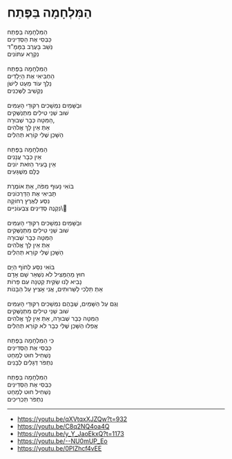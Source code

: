 # הַמִּלְחָמָה בַּפֶּתַח

הַמִּלְחָמָה בַּפֶּתַח \
כַּבְּסִי אֶת הַסְּדִינִים \
נֵשֵׁב בָּעֶרֶב בַּמָּמָ"ד \
נִקְרָא עִתּוֹנִים \
\
הַמִּלְחָמָה בַּפֶּתַח \
הַחְבִּיאִי אֶת הַיְלָדִים \
נֵלֵךְ עוֹד מְעַט לִישֹׁן \
נַקְשִׁיב לַשְּׁכֵנִים \
\
וּבַשָּׁמַיִם נִמְשָׁכִים רִקּוּדֵי הָעַמִּים \
שׁוּב שְׁנֵי טִילִים מִתְנַשְּׁקִים \
הַמִּטָּה כְּבָר שְׁבוּרָה, \
אַתְּ אֵין לָךְ אֱלֹהִים \
הַשָּׁכֵן שֶׁלִּי קוֹרֵא תְּהִלִּים \
\
הַמִּלְחָמָה בַּפֶּתַח \
אֵין כְּבָר עֲנָנִים \
אֵין בָּעִיר הַזֹּאת יוֹנִים \
כֻּלָּם מְשֻׁגָּעִים \
\
בּוֹאִי נָעוּף מִפֹּה, אַתְּ אוֹמֶרֶת \
תָּבִיאִי אֶת הַדַּרְכּוֹנִים \
נִסַּע לְאֶרֶץ רְחוֹקָה \
נִקְנֶה סְדִינִים צִבְעוֹנִיִּים\\
\
וּבַשָּׁמַיִם נִמְשָׁכִים רִקּוּדֵי הָעַמִּים\
שׁוּב שְׁנֵי טִילִים מִתְנַשְּׁקִים \
הַמִּטָּה כְּבָר שְׁבוּרָה\
אַתְּ אֵין לָךְ אֱלֹהִים \
הַשָּׁכֵן שֶׁלִּי קוֹרֵא תְּהִלִּים \
\
בּוֹאִי נִסַּע לְחוֹף הַיָּם \
חוּץ מֵהַמַּצִּיל לֹא נִשְׁאַר שָׁם אָדָם \
נָבִיא לָנוּ שַׂקִּית קְטַנָּה עִם פֵּרוֹת \
אַתְּ תֵּלְכִי לַשֵּׁרוּתִים, אֲנִי אָצִיץ עַל הַבָּנוֹת \
\
וְגַם עַל הַשָּׁמַיִם, שֶׁבָּהֶם נִמְשָׁכִים רִקּוּדֵי הָעַמִּים \
שׁוּב שְׁנֵי טִילִים מִתְנַשְּׁקִים \
הַמִּטָּה כְּבָר שְׁבוּרָה, אַתְּ אֵין לָךְ אֱלֹהִים \
אֲפִלּוּ הַשָּׁכֵן שֶׁלִּי כְּבָר לֹא קוֹרֵא תְּהִלִּים \
\
כִּי הַמִּלְחָמָה בַּפֶּתַח \
כַּבְּסִי אֶת הַסְּדִינִים \
נַשְׁחִיל חוּט לְמַחַט \
נִתְפֹּר דְּגָלִים לְבָנִים \
\
הַמִּלְחָמָה בַּפֶּתַח \
כַּבְּסִי אֶת הַסְּדִינִים \
נַשְׁחִיל חוּט לְמַחַט \
נִתְפֹּר תַּכְרִיכִים

---
- https://youtu.be/qXVtqxXJZQw?t=932
- https://youtu.be/C8q2NQ4oa4Q
- https://youtu.be/y_Y_JaoEkxQ?t=1173
- https://youtu.be/--NU0mUP_Eo
- https://youtu.be/0PlZhcf4vEE
